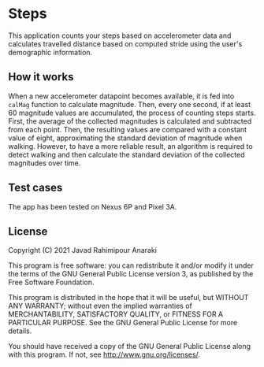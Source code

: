 # Steps

This application counts your steps based on accelerometer data and calculates travelled distance based on computed stride using the user's demographic information. 

## How it works

When a new accelerometer datapoint becomes available, it is fed into `calMag` function to calculate magnitude. Then, every one second, if at least 60 magnitude values are accumulated, the process of counting steps starts. First, the average of the collected magnitudes is calculated and subtracted from each point. Then, the resulting values are compared with a constant value of eight, approximating the standard deviation of magnitude when walking. However, to have a more reliable result, an algorithm is required to detect walking and then calculate the standard deviation of the collected magnitudes over time.

## Test cases

The app has been tested on Nexus 6P and Pixel 3A. 

## License

Copyright (C) 2021  Javad Rahimipour Anaraki

This program is free software: you can redistribute it and/or modify it under the terms of the GNU General Public License version 3, as published
by the Free Software Foundation.

This program is distributed in the hope that it will be useful, but WITHOUT ANY WARRANTY; without even the implied warranties of MERCHANTABILITY, SATISFACTORY QUALITY, or FITNESS FOR A PARTICULAR PURPOSE.  See the GNU General Public License for more details.

You should have received a copy of the GNU General Public License along with this program.  If not, see <http://www.gnu.org/licenses/>.
